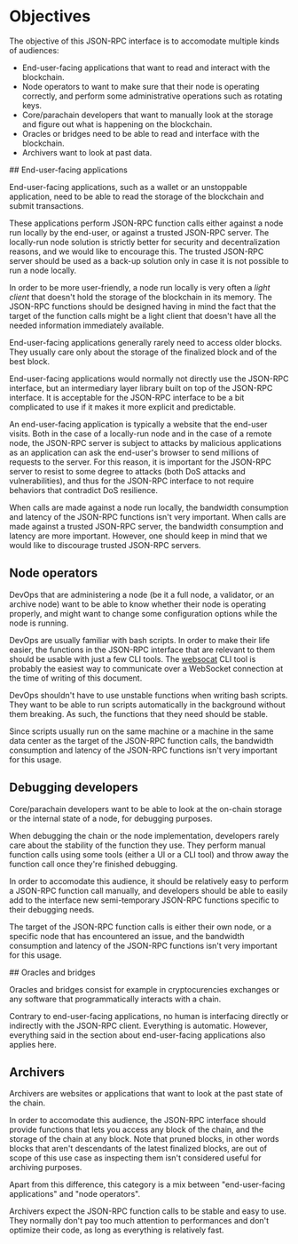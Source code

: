 # Objectives

The objective of this JSON-RPC interface is to accomodate multiple kinds of audiences:

- End-user-facing applications that want to read and interact with the blockchain.
- Node operators to want to make sure that their node is operating correctly, and perform some administrative operations such as rotating keys.
- Core/parachain developers that want to manually look at the storage and figure out what is happening on the blockchain.
- Oracles or bridges need to be able to read and interface with the blockchain.
- Archivers want to look at past data.

## End-user-facing applications

End-user-facing applications, such as a wallet or an unstoppable application, need to be able to read the storage of the blockchain and submit transactions.

These applications perform JSON-RPC function calls either against a node run locally by the end-user, or against a trusted JSON-RPC server. The locally-run node solution is strictly better for security and decentralization reasons, and we would like to encourage this. The trusted JSON-RPC server should be used as a back-up solution only in case it is not possible to run a node locally.

In order to be more user-friendly, a node run locally is very often a _light client_ that doesn't hold the storage of the blockchain in its memory. The JSON-RPC functions should be designed having in mind the fact that the target of the function calls might be a light client that doesn't have all the needed information immediately available.

End-user-facing applications generally rarely need to access older blocks. They usually care only about the storage of the finalized block and of the best block.

End-user-facing applications would normally not directly use the JSON-RPC interface, but an intermediary layer library built on top of the JSON-RPC interface. It is acceptable for the JSON-RPC interface to be a bit complicated to use if it makes it more explicit and predictable.

An end-user-facing application is typically a website that the end-user visits. Both in the case of a locally-run node and in the case of a remote node, the JSON-RPC server is subject to attacks by malicious applications as an application can ask the end-user's browser to send millions of requests to the server. For this reason, it is important for the JSON-RPC server to resist to some degree to attacks (both DoS attacks and vulnerabilities), and thus for the JSON-RPC interface to not require behaviors that contradict DoS resilience.

When calls are made against a node run locally, the bandwidth consumption and latency of the JSON-RPC functions isn't very important. When calls are made against a trusted JSON-RPC server, the bandwidth consumption and latency are more important. However, one should keep in mind that we would like to discourage trusted JSON-RPC servers.

## Node operators

DevOps that are administering a node (be it a full node, a validator, or an archive node) want to be able to know whether their node is operating properly, and might want to change some configuration options while the node is running.

DevOps are usually familiar with bash scripts. In order to make their life easier, the functions in the JSON-RPC interface that are relevant to them should be usable with just a few CLI tools. The [websocat](https://github.com/vi/websocat) CLI tool is probably the easiest way to communicate over a WebSocket connection at the time of writing of this document.

DevOps shouldn't have to use unstable functions when writing bash scripts. They want to be able to run scripts automatically in the background without them breaking. As such, the functions that they need should be stable.

Since scripts usually run on the same machine or a machine in the same data center as the target of the JSON-RPC function calls, the bandwidth consumption and latency of the JSON-RPC functions isn't very important for this usage.

## Debugging developers

Core/parachain developers want to be able to look at the on-chain storage or the internal state of a node, for debugging purposes.

When debugging the chain or the node implementation, developers rarely care about the stability of the function they use. They perform manual function calls using some tools (either a UI or a CLI tool) and throw away the function call once they're finished debugging.

In order to accomodate this audience, it should be relatively easy to perform a JSON-RPC function call manually, and developers should be able to easily add to the interface new semi-temporary JSON-RPC functions specific to their debugging needs.

The target of the JSON-RPC function calls is either their own node, or a specific node that has encountered an issue, and the bandwidth consumption and latency of the JSON-RPC functions isn't very important for this usage.

## Oracles and bridges

Oracles and bridges consist for example in cryptocurencies exchanges or any software that programmatically interacts with a chain.

Contrary to end-user-facing applications, no human is interfacing directly or indirectly with the JSON-RPC client. Everything is automatic.
However, everything said in the section about end-user-facing applications also applies here.

## Archivers

Archivers are websites or applications that want to look at the past state of the chain.

In order to accomodate this audience, the JSON-RPC interface should provide functions that lets you access any block of the chain, and the storage of the chain at any block.
Note that pruned blocks, in other words blocks that aren't descendants of the latest finalized blocks, are out of scope of this use case as inspecting them isn't considered useful for archiving purposes.

Apart from this difference, this category is a mix between "end-user-facing applications" and "node operators".

Archivers expect the JSON-RPC function calls to be stable and easy to use. They normally don't pay too much attention to performances and don't optimize their code, as long as everything is relatively fast.

